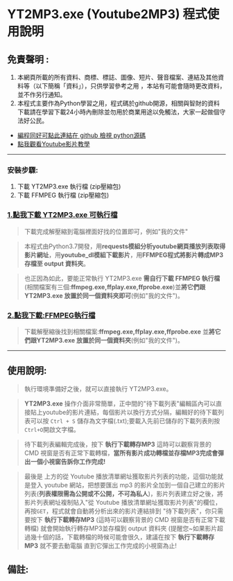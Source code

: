 # YT2MP3.exe (Youtube2MP3) 程式使用說明 

## 免責聲明 :
1. 本網頁所載的所有資料、商標、標誌、圖像、短片、聲音檔案、連結及其他資料等（以下簡稱「資料」），只供學習參考之用 ，本站有可能會隨時更改資料，並不作另行通知。
2. 本程式主要作為Python學習之用，程式碼於github開源，相關與智財的資料下載請在學習下載24小時內刪除並勿用於商業用途以免觸法，大家一起做個守法好公民。

* [編程同好可點此連結在 github 檢視 python源碼 ](https://github.com/ccutmis/yt2mp3/)
* [點我觀看Youtube影片教學](https://www.youtube.com/watch?v=wCyNdk2dDUI)

-----

### 安裝步驟:
1. 下載 YT2MP3.exe 執行檔 (zip壓縮包)
2. 下載 FFMPEG 執行檔 (zip壓縮包)

### [1.點我下載 YT2MP3.exe 可執行檔](https://ccutmis.github.io/yt2mp3/YT2MP3.zip)

> 下載完成解壓縮到電腦裡面好找的位置即可，例如"我的文件"


> 本程式由Python3.7開發，用**requests模組分析youtube網頁播放列表取得影片網址**，用**youtube_dl模組下載影片**，用**FFMPEG程式將影片轉成MP3存檔至 output 資料夾**。

> 也正因為如此，要能正常執行 YT2MP3.exe **需自行下載 FFMPEG 執行檔**(相關檔案有三個:**ffmpeg.exe,ffplay.exe,ffprobe.exe**)並**將它們跟YT2MP3.exe 放置於同一個資料夾即可**(例如"我的文件")。

###  [2.點我下載:FFMPEG執行檔](https://github.com/BtbN/FFmpeg-Builds/releases/download/autobuild-2021-02-22-12-31/ffmpeg-N-101220-g82a2cbf820-win64-gpl-vulkan.zip)

> 下載解壓縮後找到相關檔案:**ffmpeg.exe,ffplay.exe,ffprobe.exe** 並**將它們跟YT2MP3.exe 放置於同一個資料夾**(例如"我的文件")。

-----

## 使用說明:

>執行環境準備好之後，就可以直接執行 YT2MP3.exe。

> **YT2MP3.exe** 操作介面非常簡單，正中間的"待下載列表"編輯區內可以直接貼上youtube的影片連結，每個影片以換行方式分隔，編輯好的待下載列表可以按 `Ctrl + S` 儲存為文字檔(.txt);要載入先前已儲存的下載列表則按`Ctrl+O`開啟文字檔。
 
> 待下載列表編輯完成後，按下 **執行下載轉存MP3** 這時可以觀察背景的 CMD 視窗是否有正常下載轉檔，**當所有影片成功轉檔並存檔MP3完成會彈出一個小視窗告訴你工作完成!**
 
> 最後是 上方的從 Youtube 播放清單網址獲取影片列表的功能，這個功能就是登入 youtube 網站，把想要匯出 mp3 的影片全加到一個自己建立的影片列表(**列表權限需為公開或不公開，不可為私人**)，影片列表建立好之後，將影片列表網址複制貼入"從 Youtube 播放清單網址獲取影片列表"的欄位，再按`GET`，程式就會自動將分析出來的影片連結排到 "待下載列表"，你只需要按下 **執行下載轉存MP3** (這時可以觀察背景的 CMD 視窗是否有正常下載轉檔) 就會開始執行轉存MP3並存檔到 output 資料夾 (提醒您~如果影片超過幾十個的話，下載轉檔的時候可能會很久，建議在按下 **執行下載轉存MP3** 就不要去動電腦 直到它彈出工作完成的小視窗為止!
 
## 備註: